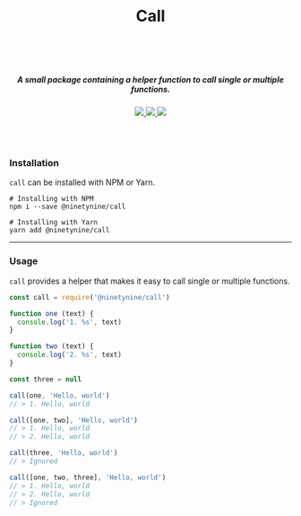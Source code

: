 <h1 align="center">
  <br />
  <br />
  Call
  <br />
  <br />
  <br />
</h1>

<h5 align="center">A small package containing a helper function to call single or multiple functions.</h5>
<p align="center">
  <a href="https://www.npmjs.com/package/@ninetynine/call">
    <img src="https://badgen.net/npm/v/@ninetynine/call" />
  </a>
  <a href="https://www.npmjs.com/package/@ninetynine/call">
    <img src="https://badgen.net/npm/dt/@ninetynine/call" />
  </a>
  <a href="https://www.npmjs.com/package/@ninetynine/call">
    <img src="http://img.badgesize.io/https://cdn.jsdelivr.net/npm/@ninetynine/call@latest/" />
  </a>
</p>

<br />
<br />

### Installation

`call` can be installed with NPM or Yarn.

```
# Installing with NPM
npm i --save @ninetynine/call
```

```
# Installing with Yarn
yarn add @ninetynine/call
```

<hr />

### Usage

`call` provides a helper that makes it easy to call single or multiple functions.

```js
const call = require('@ninetynine/call')

function one (text) {
  console.log('1. %s', text)
}

function two (text) {
  console.log('2. %s', text)
}

const three = null

call(one, 'Hello, world')
// > 1. Hello, world

call([one, two], 'Hello, world')
// > 1. Hello, world
// > 2. Hello, world

call(three, 'Hello, world')
// > Ignored

call([one, two, three], 'Hello, world')
// > 1. Hello, world
// > 2. Hello, world
// > Ignored
```